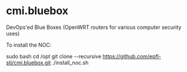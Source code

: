# cmi.bluebox
DevOps'ed Blue Boxes (OpenWRT routers for various computer security uses)

To install the NOC:

sudo bash
cd /opt
git clone --recursive https://github.com/epfl-sti/cmi.bluebox.git
./install_noc.sh

